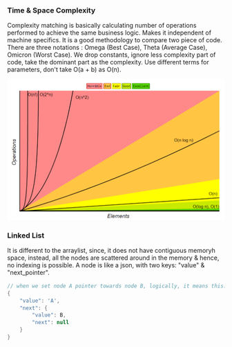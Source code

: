 ### Time & Space Complexity
Complexity matching is basically calculating number of operations performed to achieve the same business logic. Makes it independent of machine specifics. It is a good methodology to compare two piece of code. There are three notations : Omega (Best Case), Theta (Average Case), Omicron (Worst Case). We drop constants, ignore less complexity part of code, take the dominant part as the complexity. Use different terms for parameters, don't take O(a + b) as O(n).

![Complexity Chart](./readme-assets/complexity-chart.png)

### Linked List
It is different to the arraylist, since, it does not have contiguous memoryh space, instead, all the nodes are scattered around in the memory & hence, no indexing is possible. A node is like a json, with two keys: "value" & "next_pointer".
```java
// when we set node A pointer towards node B, logically, it means this:
{
    "value": 'A',
    "next": {
        "value": B,
        "next": null
    }
}
```